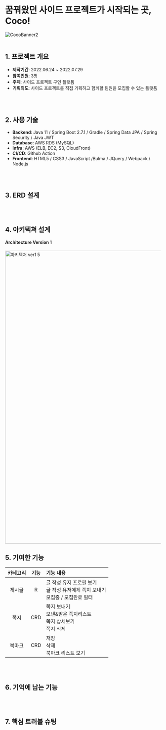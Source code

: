 # 꿈꿔왔던 사이드 프로젝트가 시작되는 곳, Coco!
![CocoBanner2](https://user-images.githubusercontent.com/103922744/180134172-04dda2fd-bebd-48ef-9a1c-77ae638b4979.jpg)
<br>
<br>

## 1. 프로젝트 개요
- **제작기간**: 2022.06.24 ~ 2022.07.29 <br>
- **참여인원**: 3명 <br>
- **주제**: 사이드 프로젝트 구인 플랫폼 <br>
- **기획의도**: 사이드 프로젝트를 직접 기획하고 함께할 팀원을 모집할 수 있는 플랫폼
<br>
<br>

## 2. 사용 기술

- **Backend**: Java 11 / Spring Boot 2.7.1 / Gradle / Spring Data JPA / Spring Security / Java JWT
- **Database**: AWS RDS (MySQL)
- **Infra**: AWS (ELB, EC2, S3, CloudFront)
- **CI/CD**: Github Action
- **Frontend**: HTML5 / CSS3 / JavaScript /Bulma / JQuery / Webpack / Node.js
<br>
<br>

## 3. ERD 설계
<br>
<br>

## 4. 아키텍쳐 설계
#### Architecture Version 1
<img width="948" alt="아키텍처 ver1 5" src="https://user-images.githubusercontent.com/103922744/180138551-c0171505-641b-436b-820e-30d56fef0423.png">

## 5. 기여한 기능
| 카테고리 |                기능                 | 기능 내용                                                       |
| :------: |:---------------------------------:|:------------------------------------------------------------|
| 게시글 | R | 글 작성 유저 프로필 보기 </br> 글 작성 유저에게 쪽지 보내기 </br> 모집중 / 모집완료 필터 |
| 쪽지 | CRD | 쪽지 보내기 </br> 보낸&받은 쪽지리스트 </br> 쪽지 상세보기</br> 쪽지 삭제 |
| 북마크 | CRD | 저장 </br> 삭제 </br> 북마크 리스트 보기 |
<br>
<br>

## 6. 기억에 남는 기능
<br>
<br>

## 7. 핵심 트러블 슈팅
<br>
<br>
